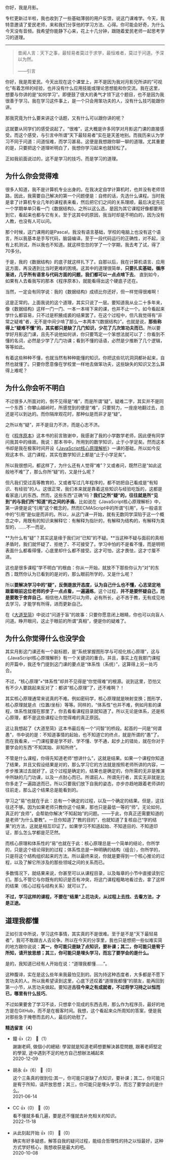 你好，我是月影。

专栏更新过半啦，我也收到了一些基础薄弱的用户反馈，说这门课难学。今天，我特意邀请了爱民老师，来和我们分享他的学习方法、心得。你可能会好奇，为什么今天没有音频。我希望你能静下心来，花上十几分钟，跟随着爱民老师一起思考学习的道理。

* * *

> 昔闻人言：天下之事，最轻易者莫过于求学，最恒难者，莫过于问道。予深以为然。  
>    
> ——引言

你好，我是周爱民。今天出现在这个课堂上，并不是因为我对月影兄所讲的“可视化”有着怎样的经验，也并没有什么应用技能或理论思想能和你交流。我在这里，想要与你讲的是“如何学习”。即便鼓了很大的勇气才领下这个题目，也不是因为我很善于学习。我在学习这件事上，是一个只会用笨功夫的人，没有什么技巧能跟你讲。

那我究竟为什么要来讲这个话题，又有什么可以跟你讲的呢？

这就要从同学们的感受说起了。“很难”，这大概是许多同学对月影这门课的直接感受。而这个感受，与引言中所谓“天下最轻易者”实在是天差地别。而我历来认为学习不同于问道：问道恒难，而学习甚易。这便是我想跟你聊一聊的道理。尤其重要的是，只要把这个道理听明白了，我想你学习起来也就轻松了。

正如我前面说过的，这不是学习的技巧，而是学习的道理。

## 为什么你会觉得难

很多人知道，我不是计算机专业出身的。在我决定自学计算机时，也并没有老师领路，因此，我需要自己解决的第一个问题便是：自修的话，先选什么课程。当时我是拿了计算机专业几年的课程表来看，然后把它们之间的关系理顺，最后决定先花一个学期单单只看一门《数据结构》。之所以这么选，是因为其它课程好像都要用到它，看起来也都与它有关。至于这其中的原因，我当时却是不明白的，因为没有人教，也没有人可以问。

那个时候，这门课用的是Pascal，我没有语言基础，学校的电脑上也没有这个语言，所以我基本是手写代码，脑袋编译。至于一段代码运行的正确性，对不起，没有上机测试，所以我也不知道。就这样忽忽的学了一个学期，我去考了试，得了70多分。

于是，我的《数据结构》的底子就这样扎下了。自那以后，我在计算机语言、应用这方面，再没遇到比当时更难的困境。这其中的道理很简单，**只要扎实基础，循序渐进，几乎所有语言与代码方面的问题，我们都可以一点点啃下去**。 直到如今，如果有人去看我写的那本《程序原本》，就能看得出这个硬底子还在。

当然，一定会有同学说：我的《数据结构》成绩比你还好，但一样觉得很难啊！

这是正常的。上面我说的这个道理，其实只说了一层。要知道我从业二十多年来，像《数据结构》这样一门一门、一本一本啃下来的课，也并不止一个。如今看起来学什么都容易，只不过是积腋成裘的结果罢了。在这个过程中，但凡我觉得有“非常之疑难”者，无不是中间少啃了那么一本两本“《数据结构》”。也就是说，**那些称得上“疑难不懂”的，其实都只是缺了几门知识，少花了几次笨功夫而已**。所以要学好月影这门课，且先不说他如何讲，你只要笃定一个笨想法就可以了：你看到不懂的名词，必然是少学了几门功课；看到不懂的话语，必然是少推断了几个逻辑，等等如此。

有着这些种种不懂，也就当然有种种能懂的知识。你把这些坑坑洞洞都补起来，自然也就懂了。只要你愿意像在学校里一样地去做笨功夫，这些缺失的知识又怎么算得上难呢？

## 为什么你会听不明白

不过很多人所面对的，倒不见得是“难”，而是所谓“疑”。疑难二字，其实并不是同一个东西：你攀山越岭时，所感觉到的便是“难”，只要努力，一座座地翻过去，总还是可以到达的。而你隔岸观花时，那种似是而非才是“疑”。

之所以有“疑”，并不是目力不济，而是心志不济。

在《[程序原本](https://github.com/aimingoo/my-ebooks)》这本书的前言致谢中，我感谢了我的小学数学老师，因此便有同学问我其中的缘故。我说：那本书中，所用到的数学知识，止于小学足矣。然而这本书却是我在极客时间开设《[JavaScript核心原理解析](https://time.geekbang.org/column/intro/100039701)》一课的基础，所以如今反观这本书、这门课程，其实在数学知识上都是“止于小学足矣”。

所以我很想问，都这样了，为什么还有人觉得“难”？又或者问，既然已是“如此这般地不难”了，那么你所“疑”的，又是什么呢？

但凡我们受过高等教育的，又或者写过几年程序的，都不妨把自己看成是“有知识、有经验”的人。这很正常，我们本来就是靠着这些知识与经验吃饭的，这都是看家底儿的东西。然而，这些东西“正确”吗？**我们之所“疑”的，往往就是所“见到”的与我们所“知道”的之间的矛盾**。比如说在《JavaScript核心原理解析》中，第一讲便是说“引用”这个概念的，然而ECMAScript中的所谓“引用”，与一般语言中的“引用”是似是而非的。所以，从这门课一开始，就有无数同学深陷于这一个概念之中，用既有的知识来解释它：有解释为指针的，有解释为结构的，有解释为类型的，……不一而足。

**为什么有“疑”？其实这是缘于我们对“已知”的不疑。**当这种不疑与面前的真相矛盾时，我们就怀疑了、拒绝了、不可接受了。学习中怕的不是看不懂，而是明明表面什么都看得懂，心底里却什么都不接受。这才可怕，这才畏怯，这才寸厘不进。

这也是很多课程“学不明白”的根由：你从一开始，就放不下那些你认为“对”的东西；既然你认为已看到的是对的，那么眼前所学的，又是什么呢？

所以**要解决学习中的“疑”，反倒是放开态度，认为自己什么也不懂，心志坚定地跟着眼前这位老师的步子一点点看，一遍遍练**。这个过程，**并不是要怀疑自己，而是要敢于舍弃自己**。相信他人既然可以为师，必有所长，必不吝于教，无有成见地去学习，才能学有所得，进而更新自己。

在《[大道至简](https://book.douban.com/subject/11874745/)》中说过“问道于盲”的故事：只要你愿意闭上眼睛，你也可以向盲人问道。睁开眼问，这止于眼前的所谓“真相”，便是你的疑难了。

## 为什么你觉得什么也没学会

其实月影这门课还有一个副标题，是“系统掌握图形学与可视化核心原理”，这与《JavaScript核心原理解析》有一个关键词的重合。并且，事实上在我那门课程的开篇中，我还专门提到这门课的要点是“体系性（系统）”，这算得上另一处巧合。

不过，“核心原理”+“体系性”却并不见得是“你觉得难”的根源。说到这里，恐怕又有不少人要跳起来反对了：都讲“核心原理”了，还不难啊？！

其实核心原理通常来说真的不难。例如密码学，核心原理就是映射变换；图形学，核心原理就是点（位置/坐标）等等。同样的，“体系性”也并不难，例如月影的课程，体系性就摆在那里了，你去看看课程目录就知道了。所以无论是体系，还是核心原理，都不是这些课程让你觉得难的真正原因。

这让我想起了《大道至简》这本书最后有一个“问智”的桥段。起首的一问是“何谓愚”，书中说的是：不知道事情的起始，也不知道它的终点，就是所谓的“愚”了。而在我看来，一门课程要是学不好、学不懂、学不通，起步上的错处，就在你对于要学会的东西“不知其始、非知所终”。

不管是什么课程，你得先知道老师“想讲什么”，这就是结果。如果一个课程你知道了结果，并且又假设结果是对的，那么学习它的方法就是按照老师所讲的内容，一步步推演过去就好了。这个过程是确定的，结果也是确定的，你所需的无非是推演中所缺的几门功课，以及一点耐心而已。所谓前人、所谓先行者，其实无非就是比你多走了一遍路途而已，所以只要我们放下自我的姿态，亦步亦趋地跟着老师讲的往前走，那么这个结果总是能看到的。

学习之“易”也就在于此：总有一个确定的过程，以及一个确定的结果。但是，这往往还不够。因为如果老师只教你这个结果，那也只是最低一等的“师”。无论如何，真正的“良师”，会帮助你解决“不知起始”的问题。——于此，你真正还需要知道的是老师“为什么要教”。一旦你知道了“教的目的”，也就知道了复核自己“学的结果”的方法，这就是相互印证了。如果学习不知道起始、不知道目的、不知道印证，那么怎么学都是茫茫然。

而核心原理和体系性的“易”也就在于此：核心原理总是一个简单的结论，你所学的，只是这个结论得到的过程；体系性总是一种明确的结构（组合），你所学的，只是将这个结构组织起来的方法。所以最终来说，你就是要得到一个核心推论的过程，以及了解它所涉及的那些领域之间的关系而已。

多数情况下，就结果来说，你甚至可以从课程目录，以及每章的小节中直接读到它们。那么不管它与你既有的知识是否有冲突，将这门课程粗略地看过去，拿了这样的结果（核心过程与结构关系）就可以了。

**不过，学习这样的课程，不要在“结果”上花功夫，从过程上去找、去看方法，才是正途。**

## 道理我都懂

正如引言中所说，学习这件事情，其实真的不是很难。至于是不是“天下最轻易者”，我可不敢跟古人去论争。所以在今天的分享里，我也只是想把一些似难实简的地方跟你说说：**其一，你可能只是缺了点知识，要补课；其二，你可能只是宥于所知，请开放思想；其三，你可能只是埋头学习，而忘了要学会的是什么。**

是的，我知道已经有人开始在说：“道理我都懂……”。

这种腹诽，实在是这么些年来我最怕见到的。因为持这种态度者，大多都是不愿下苦功夫的人。所以我希望读到这里，心底下还叹着“道理我都懂”的朋友，能再回到第一小节，从苦功夫做起。要知道**古往今来之有成就者，不过将学习持之以恒而已，哪里有什么技巧**。

不过如果要舍了学习不谈，只想拿个现成的东西去用，那么作为程序员，最好的地方是在GitHub，而不是在极客时间。我想，这个看起来众所周知的答案，便是我对那些急于掩卷而去的人，最后的劝慰了。
<div><strong>精选留言（4）</strong></div><ul>
<li><span>鐘</span> 👍（2） 💬（1）<div>謝謝老師, 做個小的總結: 學習就是知道老師想要解決甚麼問題, 跟著老師堅定的學習, 途中遇到不足的地方自己想辦法補起來</div>2020-12-09</li><br/><li><span>胡永</span> 👍（6） 💬（0）<div>这个三条真的很到位:其一，你可能只是缺了点知识，要补课；其二，你可能只是宥于所知，请开放思想；其三，你可能只是埋头学习，而忘了要学会的是什么。</div>2021-06-14</li><br/><li><span>CC</span> 👍（0） 💬（0）<div>看不懂就多看几遍，要是还不懂就去补充相关的知识。</div>2022-11-18</li><br/><li><span>从此刻起开始</span> 👍（0） 💬（0）<div>确实有好多疑惑，解答自我的疑问过程，能结合哲理性的持之以恒最好，这种方式学好核心，我想收获是最大的吧。</div>2020-10-08</li><br/>
</ul>